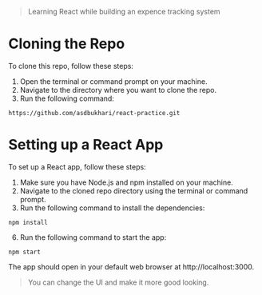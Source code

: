 > Learning React while building an expence tracking system

# Cloning the Repo

To clone this repo, follow these steps:

1. Open the terminal or command prompt on your machine.
2. Navigate to the directory where you want to clone the repo.
3. Run the following command:

```
https://github.com/asdbukhari/react-practice.git
```

# Setting up a React App

To set up a React app, follow these steps:

1. Make sure you have Node.js and npm installed on your machine.
2. Navigate to the cloned repo directory using the terminal or command prompt.
3. Run the following command to install the dependencies:

```
npm install
```

6. Run the following command to start the app:

```
npm start
```

The app should open in your default web browser at http://localhost:3000.

> You can change the UI and make it more good looking.
